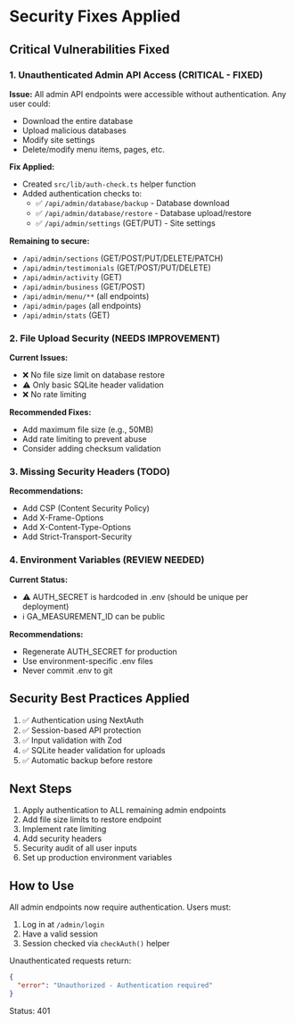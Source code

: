 # Security Fixes Applied

## Critical Vulnerabilities Fixed

### 1. **Unauthenticated Admin API Access** (CRITICAL - FIXED)

**Issue:** All admin API endpoints were accessible without authentication. Any user could:
- Download the entire database
- Upload malicious databases
- Modify site settings
- Delete/modify menu items, pages, etc.

**Fix Applied:**
- Created `src/lib/auth-check.ts` helper function
- Added authentication checks to:
  - ✅ `/api/admin/database/backup` - Database download
  - ✅ `/api/admin/database/restore` - Database upload/restore
  - ✅ `/api/admin/settings` (GET/PUT) - Site settings

**Remaining to secure:**
- `/api/admin/sections` (GET/POST/PUT/DELETE/PATCH)
- `/api/admin/testimonials` (GET/POST/PUT/DELETE)
- `/api/admin/activity` (GET)
- `/api/admin/business` (GET/POST)
- `/api/admin/menu/**` (all endpoints)
- `/api/admin/pages` (all endpoints)
- `/api/admin/stats` (GET)

### 2. **File Upload Security** (NEEDS IMPROVEMENT)

**Current Issues:**
- ❌ No file size limit on database restore
- ⚠️ Only basic SQLite header validation
- ❌ No rate limiting

**Recommended Fixes:**
- Add maximum file size (e.g., 50MB)
- Add rate limiting to prevent abuse
- Consider adding checksum validation

### 3. **Missing Security Headers** (TODO)

**Recommendations:**
- Add CSP (Content Security Policy)
- Add X-Frame-Options
- Add X-Content-Type-Options
- Add Strict-Transport-Security

### 4. **Environment Variables** (REVIEW NEEDED)

**Current Status:**
- ⚠️ AUTH_SECRET is hardcoded in .env (should be unique per deployment)
- ℹ️ GA_MEASUREMENT_ID can be public

**Recommendations:**
- Regenerate AUTH_SECRET for production
- Use environment-specific .env files
- Never commit .env to git

## Security Best Practices Applied

1. ✅ Authentication using NextAuth
2. ✅ Session-based API protection
3. ✅ Input validation with Zod
4. ✅ SQLite header validation for uploads
5. ✅ Automatic backup before restore

## Next Steps

1. Apply authentication to ALL remaining admin endpoints
2. Add file size limits to restore endpoint
3. Implement rate limiting
4. Add security headers
5. Security audit of all user inputs
6. Set up production environment variables

## How to Use

All admin endpoints now require authentication. Users must:
1. Log in at `/admin/login`
2. Have a valid session
3. Session checked via `checkAuth()` helper

Unauthenticated requests return:
```json
{
  "error": "Unauthorized - Authentication required"
}
```
Status: 401

